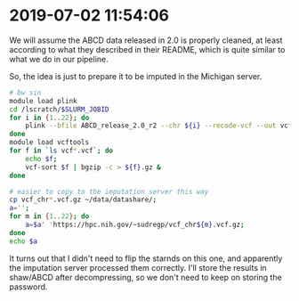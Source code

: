 # 2019-07-02 11:54:06

We will assume the ABCD data released in 2.0 is properly cleaned, at least
according to what they described in their README, which is quite similar to what
we do in our pipeline.

So, the idea is just to prepare it to be imputed in the Michigan server.

```bash
# bw sin
module load plink
cd /lscratch/$SLURM_JOBID
for i in {1..22}; do
    plink --bfile ABCD_release_2.0_r2 --chr ${i} --recode-vcf --out vcf_chr${i};
done
module load vcftools
for f in `ls vcf*.vcf`; do
    echo $f;
    vcf-sort $f | bgzip -c > ${f}.gz &
done
```

```bash
# easier to copy to the imputation server this way
cp vcf_chr*.vcf.gz ~/data/datashare/;
a='';
for m in {1..22}; do
    a=$a' 'https://hpc.nih.gov/~sudregp/vcf_chr${m}.vcf.gz;
done
echo $a
```

It turns out that I didn't need to flip the starnds on this one, and apparently
the imputation server processed them correctly. I'll store the results in
shaw/ABCD after decompressing, so we don't need to keep on storing the password.
